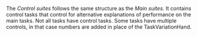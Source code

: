 The *Control suites* follows the same structure as the *Main suites*. It contains control tasks that control for alternative explanations of performance on the main tasks. Not all tasks have control tasks. Some tasks have multiple controls, in that case numbers are added in place of the TaskVariationHand. 
